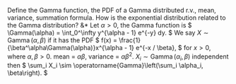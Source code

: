 Define the Gamma function, the PDF of a Gamma distributed r.v., mean, variance, summation formula. How is the exponential distribution related to the Gamma distribution?
&*
Let $\alpha > 0$, the Gamma function is
$
\Gamma(\alpha) = \int_0^\infty y^{\alpha - 1} e^{-y} dy.
$
We say $X \sim \operatorname{Gamma}(\alpha, \beta)$ if it has the PDF
$
f(x) = \frac{1}{\beta^\alpha\Gamma(\alpha)}x^{\alpha - 1} e^{-x / \beta},
$
for $x > 0$, where $\alpha, \beta > 0$.
mean = $\alpha\beta$, variance = $\alpha\beta^2$.
$X_i \sim \operatorname{Gamma}(\alpha_i, \beta)$ independent then
$
\sum_i X_i \sim \operatorname{Gamma}\left(\sum_i \alpha_i, \beta\right).
$
<!--SR:!2023-05-08,1,130-->